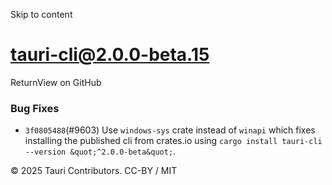 Skip to content
# tauri-cli@2.0.0-beta.15
ReturnView on GitHub
### Bug Fixes
  * `3f0805488`(#9603) Use `windows-sys` crate instead of `winapi` which fixes installing the published cli from crates.io using `cargo install tauri-cli --version &quot;^2.0.0-beta&quot;`.


© 2025 Tauri Contributors. CC-BY / MIT
